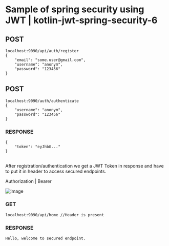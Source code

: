 # Sample of spring security using JWT | kotlin-jwt-spring-security-6

<h2>POST</h2>
    
    localhost:9090/api/auth/register
    {
        "email": "some.user@gmail.com",
        "username": "anonym",
        "password": "123456"
    }
    
<h2>POST</h2>

    localhost:9090/auth/authenticate
    {
        "username": "anonym",
        "password": "123456"
    }
    
<h3>RESPONSE</h3>

    {
        "token": "eyJhbG..."
    }

<h2></h2>

After registration/authentication we get a JWT Token in response and have to put it in header to access secured endpoints.

<p>Authorization | Bearer <token></p>
    
![image](https://user-images.githubusercontent.com/90960365/215284250-8f7ec7d4-a28d-4eb9-af6c-9bc577310a27.png)

<h3>GET</h3>

    localhost:9090/api/home //Header is present

<h3>RESPONSE</h3>

    Hello, welcome to secured endpoint.
    
    
